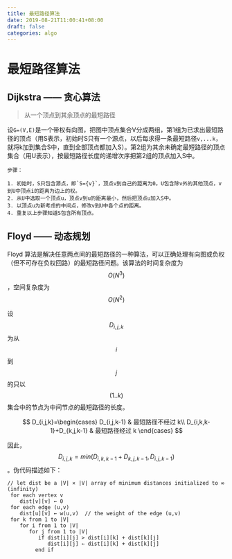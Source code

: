 ```yaml
---
title: 最短路径算法
date: 2019-08-21T11:00:41+08:00
draft: false
categories: algo
---
```


# 最短路径算法

## Dijkstra —— 贪心算法

> 从一个顶点到其余顶点的最短路径

设`G=(V,E)`是一个带权有向图，把图中顶点集合V分成两组，第1组为已求出最短路径的顶点（用S表示，初始时S只有一个源点，以后每求得一条最短路径`v,...k`，就将k加到集合S中，直到全部顶点都加入S）。第2组为其余未确定最短路径的顶点集合（用U表示），按最短路径长度的递增次序把第2组的顶点加入S中。

```
步骤：

1. 初始时，S只包含源点，即`S={v}`，顶点v到自己的距离为0。U包含除v外的其他顶点，v到U中顶点i的距离为边上的权。
2. 从U中选取一个顶点u，顶点v到u的距离最小，然后把顶点u加入S中。
3. 以顶点u为新考虑的中间点，修改v到U中各个点的距离。
4. 重复以上步骤知道S包含所有顶点。
```

## Floyd —— 动态规划

Floyd 算法是解决任意两点间的最短路径的一种算法，可以正确处理有向图或负权（但不可存在负权回路）的最短路径问题。该算法的时间复杂度为 $$O(N^{3})$$，空间复杂度为 $$O(N^{2})$$

设 $$D_{i,j,k}$$ 为从 $$i$$ 到 $$j$$ 的只以 $$(1..k)$$ 集合中的节点为中间节点的最短路径的长度。

$$
D_{i,j,k}=\begin{cases}
D_{i,j,k-1} & 最短路径不经过 k\\
D_{i,k,k-1}+D_{k,j,k-1} & 最短路径经过 k
\end{cases}
$$

因此， $$D_{i,j,k}=min(D_{i,k,k-1}+D_{k,j,k-1},D_{i,j,k-1})$$。伪代码描述如下：

```
// let dist be a |V| × |V| array of minimum distances initialized to ∞ (infinity)
 for each vertex v
    dist[v][v] ← 0
 for each edge (u,v)
    dist[u][v] ← w(u,v)  // the weight of the edge (u,v)
 for k from 1 to |V|
    for i from 1 to |V|
       for j from 1 to |V|
          if dist[i][j] > dist[i][k] + dist[k][j]
             dist[i][j] ← dist[i][k] + dist[k][j]
         end if
```
